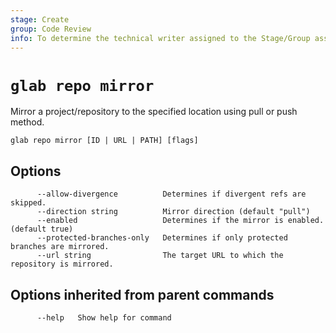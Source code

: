 ```yaml
---
stage: Create
group: Code Review
info: To determine the technical writer assigned to the Stage/Group associated with this page, see https://about.gitlab.com/handbook/product/ux/technical-writing/#assignments
---
```


<!--
This documentation is auto generated by a script.
Please do not edit this file directly, check cmd/gen-docs/docs.go.
-->

# `glab repo mirror`

Mirror a project/repository to the specified location using pull or push method.

```plaintext
glab repo mirror [ID | URL | PATH] [flags]
```

## Options

```plaintext
      --allow-divergence          Determines if divergent refs are skipped.
      --direction string          Mirror direction (default "pull")
      --enabled                   Determines if the mirror is enabled. (default true)
      --protected-branches-only   Determines if only protected branches are mirrored.
      --url string                The target URL to which the repository is mirrored.
```

## Options inherited from parent commands

```plaintext
      --help   Show help for command
```
